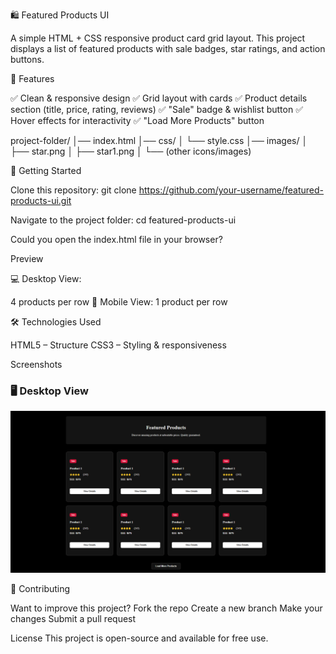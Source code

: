 🛍️ Featured Products UI

A simple HTML + CSS responsive product card grid layout.
This project displays a list of featured products with sale badges, star ratings, and action buttons.

📌 Features

✅ Clean & responsive design
✅ Grid layout with cards
✅ Product details section (title, price, rating, reviews)
✅ "Sale" badge & wishlist button
✅ Hover effects for interactivity
✅ "Load More Products" button

project-folder/
│── index.html
│── css/
│   └── style.css
│── images/
│   ├── star.png
│   ├── star1.png
│   └── (other icons/images)

🚀 Getting Started

Clone this repository:
git clone https://github.com/your-username/featured-products-ui.git

Navigate to the project folder:
cd featured-products-ui

Could you open the index.html file in your browser?

Preview

💻 Desktop View:

4 products per row
📱 Mobile View:
1 product per row

🛠️ Technologies Used

HTML5 – Structure
CSS3 – Styling & responsiveness

Screenshots
### 🖥️ Desktop View  
![Desktop Screenshot](images/desktop-view.png)

🤝 Contributing

Want to improve this project?
Fork the repo
Create a new branch
Make your changes
Submit a pull request

License
This project is open-source and available for free use.

